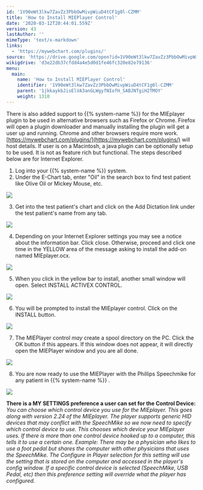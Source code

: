 ```yaml
---
id: '1V90eWt3lkw7ZavZz3PbbOwMivpWiuD4tCF1g0l-CZMM'
title: 'How to Install MIEPlayer Control'
date: '2020-03-12T20:44:01.559Z'
version: 43
lastAuthor: ''
mimeType: 'text/x-markdown'
links:
  - 'https://mywebchart.com/plugins/'
source: 'https://drive.google.com/open?id=1V90eWt3lkw7ZavZz3PbbOwMivpWiuD4tCF1g0l-CZMM'
wikigdrive: 'd3e22db37cfdd4a4e5d0d1fe46fc320e82e79136'
menu:
  main:
    name: 'How to Install MIEPlayer Control'
    identifier: '1V90eWt3lkw7ZavZz3PbbOwMivpWiuD4tCF1g0l-CZMM'
    parent: '1jkkaykbJisElVA3anGLWgyfNIofH_SABJNTgiH2TMOY'
    weight: 1310
---
```

There is also added support to {{% system-name %}} for the MIEplayer plugin to be used in alternative browsers such as Firefox or Chrome. Firefox will open a plugin downloader and manually installing the plugin will get a user up and running. Chrome and other browsers require more work. [https://mywebchart.com/plugins/](https://mywebchart.com/plugins/) will host details. If user is on a Macintosh, a java plugin can be optionally setup to be used. It is not as feature rich but functional. The steps described below are for Internet Explorer.
1. Log into your {{% system-name %}} system.
2. Under the E-Chart tab, enter "Oil" in the search box to find test patient like Olive Oil or Mickey Mouse, etc.

  
![](../how-to-install-mieplayer-control.assets/afd7bebf57ca4b23090d2b90a2b79202.png)  


3. Get into the test patient's chart and click on the Add Dictation link under the test patient's name from any tab.

  
![](../how-to-install-mieplayer-control.assets/99348dc0339c3576f027bc4bed15f672.png)  


4. Depending on your Internet Explorer settings you may see a notice about the information bar. Click close. Otherwise, proceed and click one time in the YELLOW area of the message asking to install the add-on named MIEplayer.ocx.

  
![](../how-to-install-mieplayer-control.assets/6d53e2a28dfd37c6902cf55d3490b2e8.png)  


5. When you click in the yellow bar to install, another small window will open. Select INSTALL ACTIVEX CONTROL.

  
![](../how-to-install-mieplayer-control.assets/f1c17b7a0b15da055e4c56c7a0eb4ae7.png)  


6. You will be prompted to install the MIEplayer control. Click on the INSTALL button.

  
![](../how-to-install-mieplayer-control.assets/3b5da882fbc087d59ff4618f58f4bebe.png)  


7. The MIEPlayer control <em>may</em> create a spool directory on the PC. Click the OK button if this appears. If this window does not appear, it will directly open the MIEPlayer window and you are all done.

  
![](../how-to-install-mieplayer-control.assets/e895308db579822f7841acb4a6c64660.png)  


8. You are now ready to use the MIEPlayer with the Phillips Speechmike for any patient in {{% system-name %}} .

  
![](../how-to-install-mieplayer-control.assets/30f801ab5b11141acc37623c9106be9d.png)  


**There is a MY SETTINGS preference a user can set for the Control Device:** *You can choose which control device you use for the MIEplayer. This goes along with version 2.24 of the MIEplayer. The player supports generic HID devices that may conflict with the SpeechMike so we now need to specify which control device to use. This chooses which device your MIEplayer uses. If there is more than one control device hooked up to a computer, this tells it to use a certain one. Example: There may be a physician who likes to use a foot pedal but shares the computer with other physicians that uses the SpeechMike. The Configure in Player selection for this setting will use the setting that is stored on the computer and accessed in the player's config window. If a specific control device is selected (SpeechMike, USB Pedal, etc) then this preference setting will override what the player has configured.*
